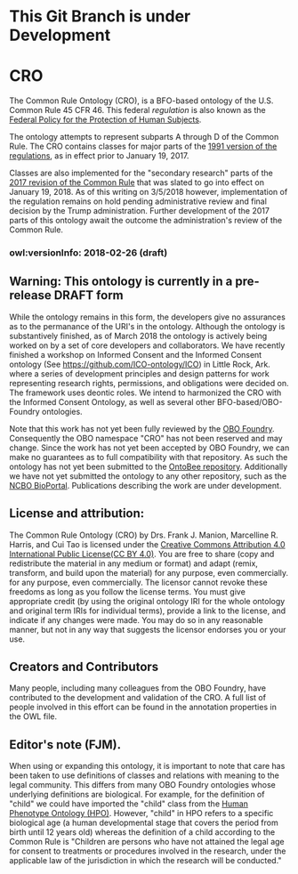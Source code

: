 # This Git Branch is under Development

# CRO
The Common Rule Ontology \(CRO\), is a BFO-based ontology of the U.S. Common Rule 45 CFR 46. This federal *regulation* is also known as the [Federal Policy for the Protection of Human Subjects](https://www.hhs.gov/ohrp/regulations-and-policy/regulations/common-rule/index.html).

The ontology attempts to represent subparts A through D of the Common Rule. The CRO contains classes for major parts of the [1991 version of the regulations](https://www.hhs.gov/ohrp/regulations-and-policy/regulations/45-cfr-46/index.html), as in effect prior to January 19, 2017.

Classes are also implemented for the "secondary research" parts of the [2017 revision of the Common Rule](https://www.hhs.gov/ohrp/regulations-and-policy/regulations/finalized-revisions-common-rule/index.html) that was slated to go into effect on January 19, 2018. As of this writing on 3/5/2018 however, implementation of the regulation remains on hold pending administrative review and final decision by the Trump administration. Further development of the 2017 parts of this ontology await the outcome the administration's review of the Common Rule.

### owl:versionInfo: 2018-02-26 \(draft\)
## Warning: This ontology is currently in a pre-release DRAFT form
While the ontology remains in this form, the developers give no assurances as to the permanance of the URI's in the ontology. Although the ontology is substantively finished, as of March 2018 the ontology is actively being worked on by a set of core developers and collaborators. We have recently finished a workshop on Informed Consent and the Informed Consent ontology (See https://github.com/ICO-ontology/ICO) in Little Rock, Ark. where a series of development principles and design patterns for work representing research rights, permissions, and obligations were decided on. The framework uses deontic roles. We intend to harmonized the CRO with the Informed Consent Ontology, as well as several other BFO-based/OBO-Foundry ontologies.

Note that this work has not yet been fully reviewed by the [OBO Foundry](http://www.obofoundry.org/). Consequently the OBO namespace "CRO" has not been reserved and may change. Since the work has not yet been accepted by OBO Foundry, we can make no guarantees as to full compatibility with that repository. As such the ontology has not yet been submitted to the [OntoBee repository](http://www.ontobee.org/). Additionally we have not yet submitted the ontology to any other repository, such as the [NCBO BioPortal](https://bioportal.bioontology.org/). Publications describing the work are under development.

## License and attribution:
The Common Rule Ontology (CRO)  by Drs. Frank J. Manion, Marcelline R. Harris, and Cui Tao  is licensed under the [Creative Commons Attribution 4.0 International Public License\(CC BY 4.0\)](https://creativecommons.org/licenses/by/4.0/legalcode). You are free to share (copy and redistribute the material in any medium or format) and adapt (remix, transform, and build upon the material) for any purpose, even commercially. for any purpose, even commercially. The licensor cannot revoke these freedoms as long as you follow the license terms. You must give appropriate credit (by using the original ontology IRI for the whole ontology and original term IRIs for individual terms), provide a link to the license, and indicate if any changes were made. You may do so in any reasonable manner, but not in any way that suggests the licensor endorses you or your use.

## Creators and Contributors
Many people, including many colleagues from the OBO Foundry, have contributed to the development and validation of the CRO. A full list of people involved in this effort can be found in the annotation properties in the OWL file.

## Editor's note (FJM).
When using or expanding this ontology, it is important to note that care has been taken to use definitions of classes and relations with meaning to the legal community. This differs from many OBO Foundry ontologies whose underlying definitions are biological. For example, for the definition of "child" we could have imported the "child" class from the [Human Phenotype Ontology \(HPO\)](http://human-phenotype-ontology.github.io/). However, "child" in HPO  refers to a specific biological age (a human developmental stage that covers the period from birth until 12 years old) whereas the definition of a child according to the Common Rule is "Children are persons who have not attained the legal age for consent to treatments or procedures involved in the research, under the applicable law of the jurisdiction in which the research will be conducted."
